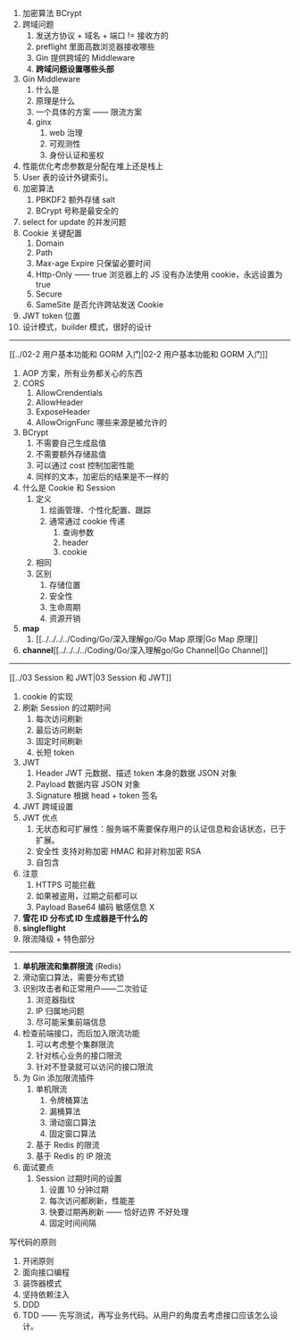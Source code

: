 1. 加密算法 BCrypt
2. 跨域问题
	1. 发送方协议 + 域名 + 端口 != 接收方的
	2. preflight 里面高数浏览器接收哪些
	3. Gin 提供跨域的 Middleware
	4. **跨域问题设置哪些头部**
3. Gin Middleware
	1. 什么是
	2. 原理是什么
	3. 一个具体的方案 —— 限流方案
	4. ginx
		1. web 治理
		2. 可观测性
		3. 身份认证和鉴权
4. 性能优化考虑参数是分配在堆上还是栈上
5. User 表的设计外键索引。
6. 加密算法
	1. PBKDF2 额外存储 salt
	2. BCrypt 号称是最安全的
7. select for update 的并发问题
8. Cookie 关键配置
	1. Domain
	2. Path
	3. Max-age Expire 只保留必要时间
	4. Http-Only —— true 浏览器上的 JS 没有办法使用 cookie，永远设置为 true
	5. Secure
	6. SameSite 是否允许跨站发送 Cookie
9. JWT token 位置
10. 设计模式，builder 模式，很好的设计

---

[[../02-2 用户基本功能和 GORM 入门|02-2 用户基本功能和 GORM 入门]]

1. AOP 方案，所有业务都关心的东西
2. CORS
	1. AllowCrendentials
	2. AllowHeader
	3. ExposeHeader
	4. AllowOrignFunc 哪些来源是被允许的
3. BCrypt
	1. 不需要自己生成盐值
	2. 不需要额外存储盐值
	3. 可以通过 cost 控制加密性能
	4. 同样的文本，加密后的结果是不一样的
4. 什么是 Cookie 和 Session
	1. 定义
		1. 绘画管理、个性化配置、跟踪
		2. 通常通过 cookie 传递
			1. 查询参数
			2. header
			3. cookie
	2. 相同
	3. 区别
		1. 存储位置
		2. 安全性
		3. 生命周期
		4. 资源开销
5. **map**
	1. [[../../../../Coding/Go/深入理解go/Go Map 原理|Go Map 原理]]
6. **channel**[[../../../../Coding/Go/深入理解go/Go Channel|Go Channel]]

---

[[../03 Session 和 JWT|03 Session 和 JWT]]

1. cookie 的实现
2. 刷新 Session 的过期时间
	1. 每次访问刷新
	2. 最后访问刷新
	3. 固定时间刷新
	4. 长短 token
3. JWT
	1. Header JWT 元数据、描述 token 本身的数据 JSON 对象
	2. Payload 数据内容 JSON 对象
	3. Signature 根据 head + token 签名
4. JWT 跨域设置
5. JWT 优点
	1. 无状态和可扩展性：服务端不需要保存用户的认证信息和会话状态，已于扩展。
	2. 安全性 支持对称加密 HMAC 和非对称加密 RSA
	3. 自包含
6. 注意
	1. HTTPS 可能拦截
	2. 如果被盗用，过期之前都可以
	3. Payload Base64 编码 敏感信息 X
7. **雪花 ID 分布式 ID 生成器是干什么的**
8. **singleflight**
9. 限流降级 + 特色部分  

---

1. **单机限流和集群限流** (Redis)
2. 滑动窗口算法，需要分布式锁
3. 识别攻击者和正常用户——二次验证
	1. 浏览器指纹
	2. IP 归属地问题
	3. 尽可能采集前端信息
4. 检查前端接口，而后加入限流功能
	1. 可以考虑整个集群限流
	2. 针对核心业务的接口限流
	3. 针对不登录就可以访问的接口限流
5. 为 Gin 添加限流插件
	1. 单机限流
		1. 令牌桶算法
		2. 漏桶算法
		3. 滑动窗口算法
		4. 固定窗口算法
	2. 基于 Redis 的限流
	3. 基于 Redis 的 IP 限流
6. 面试要点
	1. Session 过期时间的设置
		1. 设置 10 分钟过期
		2. 每次访问都刷新，性能差
		3. 快要过期再刷新 —— 恰好边界 不好处理
		4. 固定时间间隔

写代码的原则

1. 开闭原则
2. 面向接口编程
3. 装饰器模式
4. 坚持依赖注入
5. DDD
6. TDD —— 先写测试，再写业务代码。从用户的角度去考虑接口应该怎么设计。  
